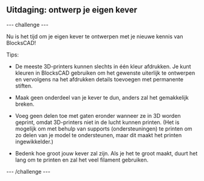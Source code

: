 ## Uitdaging: ontwerp je eigen kever

--- challenge ---

Nu is het tijd om je eigen kever te ontwerpen met je nieuwe kennis van BlocksCAD!

Tips:

+ De meeste 3D-printers kunnen slechts in één kleur afdrukken. Je kunt kleuren in BlocksCAD gebruiken om het gewenste uiterlijk te ontwerpen en vervolgens na het afdrukken details toevoegen met permanente stiften.

+ Maak geen onderdeel van je kever te dun, anders zal het gemakkelijk breken.

+ Voeg geen delen toe met gaten eronder wanneer ze in 3D worden geprint, omdat 3D-printers niet in de lucht kunnen printen. (Het is mogelijk om met behulp van supports (ondersteuningen) te printen om zo delen van je model te ondersteunen, maar dit maakt het printen ingewikkelder.)

+ Bedenk hoe groot jouw kever zal zijn. Als je het te groot maakt, duurt het lang om te printen en zal het veel filament gebruiken.

--- /challenge ---



 




  
